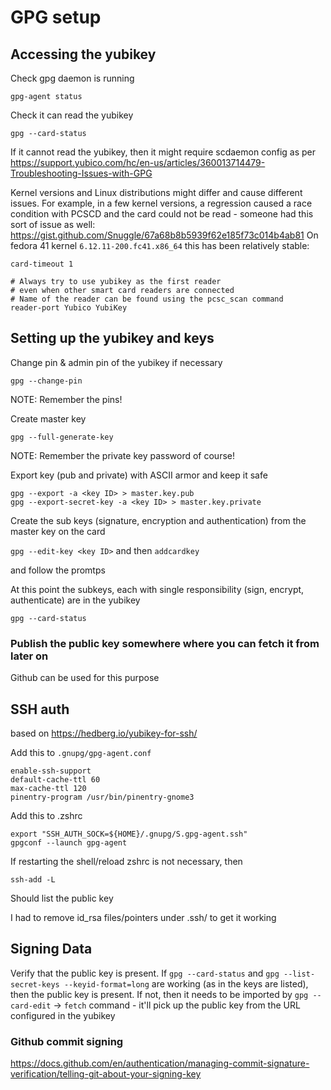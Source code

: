 # GPG setup

## Accessing the yubikey

Check gpg daemon is running

`gpg-agent status`

Check it can read the yubikey

`gpg --card-status`

If it cannot read the yubikey, then it might require scdaemon config as per https://support.yubico.com/hc/en-us/articles/360013714479-Troubleshooting-Issues-with-GPG

Kernel versions and Linux distributions might differ and cause different issues. 
For example, in a few kernel versions, a regression caused a race condition with PCSCD and the card could not be read - someone had this sort of issue as well: https://gist.github.com/Snuggle/67a68b8b5939f62e185f73c014b4ab81
On fedora 41 kernel `6.12.11-200.fc41.x86_64` this has been relatively stable:
```
card-timeout 1

# Always try to use yubikey as the first reader
# even when other smart card readers are connected
# Name of the reader can be found using the pcsc_scan command
reader-port Yubico YubiKey
```

## Setting up the yubikey and keys

Change pin & admin pin of the yubikey if necessary

`gpg --change-pin`

NOTE: Remember the pins!

Create master key

`gpg --full-generate-key`

NOTE: Remember the private key password of course!

Export key (pub and private) with ASCII armor and keep it safe

```
gpg --export -a <key ID> > master.key.pub
gpg --export-secret-key -a <key ID> > master.key.private
```

Create the sub keys (signature, encryption and authentication) from the master key on the card

`gpg --edit-key <key ID>`
and then
`addcardkey`

and follow the promtps

At this point the subkeys, each with single responsibility (sign, encrypt, authenticate) are in the yubikey

`gpg --card-status`

### Publish the public key somewhere where you can fetch it from later on
Github can be used for this purpose

## SSH auth

based on https://hedberg.io/yubikey-for-ssh/

Add this to `.gnupg/gpg-agent.conf`

```
enable-ssh-support
default-cache-ttl 60
max-cache-ttl 120
pinentry-program /usr/bin/pinentry-gnome3
```

Add this to .zshrc

```
export "SSH_AUTH_SOCK=${HOME}/.gnupg/S.gpg-agent.ssh"
gpgconf --launch gpg-agent
```

If restarting the shell/reload zshrc is not necessary, then

```
ssh-add -L
```

Should list the public key

I had to remove id_rsa files/pointers under .ssh/ to get it working

## Signing Data
Verify that the public key is present. If `gpg --card-status` and `gpg --list-secret-keys --keyid-format=long` are working (as in the keys are listed), then
the public key is present. If not, then it needs to be imported by `gpg --card-edit` -> `fetch` command - it'll pick up the public key from the URL configured in the yubikey 

### Github commit signing
https://docs.github.com/en/authentication/managing-commit-signature-verification/telling-git-about-your-signing-key

